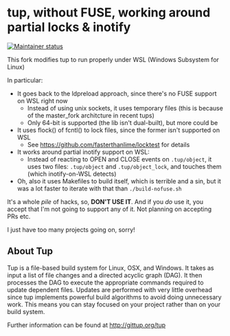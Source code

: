 # tup, without FUSE, working around partial locks & inotify

[![Maintainer status](https://img.shields.io/badge/maintained%3F-no!-red.svg?style=flat)](https://twitter.com/nilium/status/894671737266163712)

This fork modifies tup to run properly under WSL (Windows Subsystem for Linux)

In particular:

  * It goes back to the ldpreload approach, since there's no FUSE support on WSL right now
    * Instead of using unix sockets, it uses temporary files
      (this is because of the master_fork architcture in recent tups)
    * Only 64-bit is supported (the lib isn't dual-built), but more could be
  * It uses flock() of fcntl() to lock files, since the former isn't supported on WSL
    * See <https://github.com/fasterthanlime/locktest> for details
  * It works around partial inotify support on WSL:
    * Instead of reacting to OPEN and CLOSE events on `.tup/object`, it
    uses two files: `.tup/object` and `.tup/object_lock`, and touches them
    (which inotify-on-WSL detects)
  * Oh, also it uses Makefiles to build itself, which is terrible and a sin,
    but it was a lot faster to iterate with that than `./build-nofuse.sh`

It's a whole *pile* of hacks, so, **DON'T USE IT**. And if you *do* use it,
you accept that I'm not going to support any of it. Not planning on accepting PRs etc.

I just have too many projects going on, sorry!

## About Tup

Tup is a file-based build system for Linux, OSX, and Windows. It takes
as input a list of file changes and a directed acyclic graph (DAG). It
then processes the DAG to execute the appropriate commands required to
update dependent files. Updates are performed with very little overhead
since tup implements powerful build algorithms to avoid doing
unnecessary work. This means you can stay focused on your project rather
than on your build system.

Further information can be found at http://gittup.org/tup
